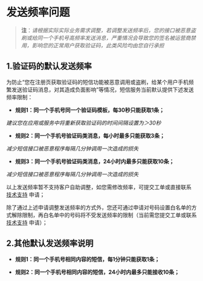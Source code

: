 # 发送频率问题

> **注**：*请根据实际实际业务需求调整，若调整发送频率后，您的接口被恶意盗刷或给同一个手机号高频率发送消息，严重情况会导致您的签名被运营商禁用，影响您的正常用户获取验证码，此类风险均由您自行承担*



## 1.验证码的默认发送频率

为防止“您在注册页获取验证码的短信功能被恶意调用或盗刷，给某个用户手机频繁发送验证码消息，对其造成负面影响”等情况，短信服务当前默认提供下述发送频率限制：

- **规则1：同一个手机号同一个验证码模板，每30秒只能获取1条；**

*建议您在应用或服务中将重新获取验证码的时间间隔设置为＞30秒*

- **规则2：同一个手机号验证码类消息，每小时最多只能获取3条；**

*减少短信接口被恶意程序每隔几分钟调用一次造成的损失*

- **规则3：同一个手机号验证码类消息，24小时内最多只能获取10条；**

*减少短信接口被恶意程序每隔几分钟调用一次造成的损失*

以上发送频率暂不支持客户自助调整，如您需修改频率，可提交工单或直接联系 [技术支持](https://www.ucloud.cn/site/service.html) 申请；

除了通过上述申请调整发送频率的方式外，您还可通过申请对号码设置白名单的方式解除限制，再白名单中的号码将不受发送频率的限制（当前需您提交工单或联系 [技术支持](https://www.ucloud.cn/site/service.html) 申请）；



## 2.其他默认发送频率说明

- **规则1：同一个手机号相同内容的短信，每1分钟只能获取1条；**

- **规则2：同一个手机号相同内容的短信，24小时内最多只能接收10条；**

